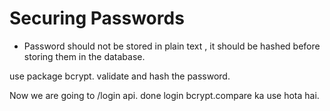 # Securing Passwords 
* Password should not be stored in plain text , it should be hashed before storing them in the database.

use package bcrypt. validate and hash the password. 

Now we are going to /login api. 
done login bcrypt.compare ka use hota hai.


